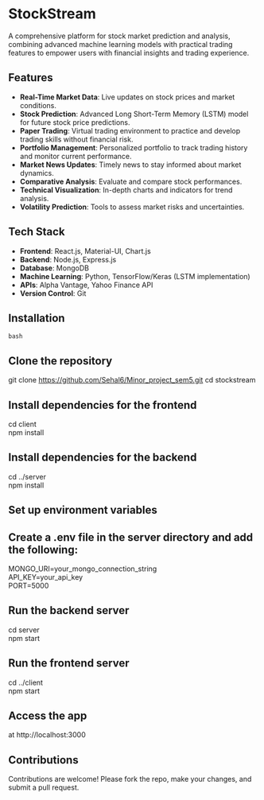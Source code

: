 # StockStream  
A comprehensive platform for stock market prediction and analysis, combining advanced machine learning models with practical trading features to empower users with financial insights and trading experience.  

## Features  
- **Real-Time Market Data**: Live updates on stock prices and market conditions.  
- **Stock Prediction**: Advanced Long Short-Term Memory (LSTM) model for future stock price predictions.  
- **Paper Trading**: Virtual trading environment to practice and develop trading skills without financial risk.  
- **Portfolio Management**: Personalized portfolio to track trading history and monitor current performance.  
- **Market News Updates**: Timely news to stay informed about market dynamics.  
- **Comparative Analysis**: Evaluate and compare stock performances.  
- **Technical Visualization**: In-depth charts and indicators for trend analysis.  
- **Volatility Prediction**: Tools to assess market risks and uncertainties.  

## Tech Stack  
- **Frontend**: React.js, Material-UI, Chart.js  
- **Backend**: Node.js, Express.js  
- **Database**: MongoDB  
- **Machine Learning**: Python, TensorFlow/Keras (LSTM implementation)  
- **APIs**: Alpha Vantage, Yahoo Finance API  
- **Version Control**: Git  

## Installation  
  ```bash ```
## Clone the repository  
git clone https://github.com/Sehal6/Minor_project_sem5.git
cd stockstream  

## Install dependencies for the frontend  
cd client  
npm install  

## Install dependencies for the backend  
cd ../server  
npm install  

## Set up environment variables  
## Create a .env file in the server directory and add the following:  
MONGO_URI=your_mongo_connection_string  
API_KEY=your_api_key  
PORT=5000  

## Run the backend server  
cd server  
npm start  

## Run the frontend server  
cd ../client  
npm start  

## Access the app 
at http://localhost:3000  

## Contributions
Contributions are welcome! Please fork the repo, make your changes, and submit a pull request.

